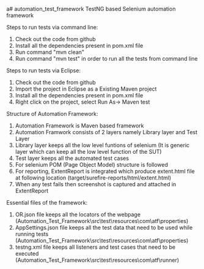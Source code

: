 a# automation_test_framework
TestNG based Selenium automation framework

Steps to run tests via command line:
1. Check out the code from github
2. Install all the dependencies present in pom.xml file
3. Run  command "mvn clean"
4. Run command "mvn test" in order to run all the tests from command line

Steps to run tests via Eclipse:
1. Check out the code from github
2. Import the project in Eclipse as a Existing Maven project
3. Install all the dependencies present in pom.xml file
4. Right click on the project, select Run As-> Maven test

Structure of Automation Framework:
1. Automation Framework is Maven based framework
2. Automation Framwork consists of 2 layers namely Library layer and Test Layer
3. Library layer keeps all the low level funtions of selenium (It is generic layer which can keep all the low level function of the SUT)
4. Test layer keeps all the automated test cases
5. For selenium POM (Page Object Model) structure is followed
6. For reporting, ExtentReport is integrated which produce extent.html file at following location (target/surefire-reports/html/extent.html)
7. When any test fails then screenshot is captured and attached in ExtentReport

Essential files of the framework:
1. OR.json file keeps all the locators of the webpage (Automation_Test_Framework\src\test\resources\com\atf\properties)
2. AppSettings.json file keeps all the test data that need to be used while running tests (Automation_Test_Framework\src\test\resources\com\atf\properties)
3. testng.xml file keeps all listeners and test cases that need to be executed (Automation_Test_Framework\src\test\resources\com\atf\runner)
